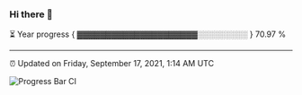 ### Hi there 👋

⏳ Year progress { ▓▓▓▓▓▓▓▓▓▓▓▓▓▓▓▓▓▓▓▓▓░░░░░░░░░ } 70.97 %

---

⏰ Updated on Friday, September 17, 2021, 1:14 AM UTC

![Progress Bar CI](https://github.com/arthurbuhl/arthurbuhl/workflows/Progress%20Bar%20CI/badge.svg)
